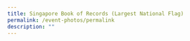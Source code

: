 ```yaml
---
title: Singapore Book of Records (Largest National Flag)
permalink: /event-photos/permalink
description: ""
---
```

